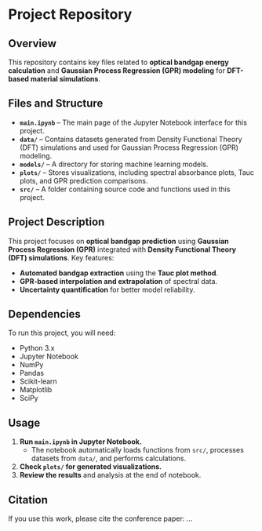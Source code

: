 # Project Repository

## Overview

This repository contains key files related to **optical bandgap energy calculation** and **Gaussian Process Regression (GPR) modeling** for **DFT-based material simulations**.

## Files and Structure

- **`main.ipynb`** – The main page of the Jupyter Notebook interface for this project.
- **`data/`** – Contains datasets generated from Density Functional Theory (DFT) simulations and used for Gaussian Process Regression (GPR) modeling.
- **`models/`** – A directory for storing machine learning models.
- **`plots/`** – Stores visualizations, including spectral absorbance plots, Tauc plots, and GPR prediction comparisons.
- **`src/`** – A folder containing source code and functions used in this project.
  

## Project Description

This project focuses on **optical bandgap prediction** using **Gaussian Process Regression (GPR)** integrated with **Density Functional Theory (DFT) simulations**. Key features:
- **Automated bandgap extraction** using the **Tauc plot method**.
- **GPR-based interpolation and extrapolation** of spectral data.
- **Uncertainty quantification** for better model reliability.

## Dependencies

To run this project, you will need:

- Python 3.x
- Jupyter Notebook
- NumPy
- Pandas
- Scikit-learn
- Matplotlib
- SciPy

## Usage

1. **Run `main.ipynb` in Jupyter Notebook.**  
   - The notebook automatically loads functions from `src/`, processes datasets from `data/`, and performs calculations.
2. **Check `plots/` for generated visualizations.**
3. **Review the results** and analysis at the end of notebook.


## Citation

If you use this work, please cite the conference paper:
...
